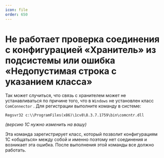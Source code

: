 ```yaml
---
icon: file
order: 650
---
```


# Не работает проверка соединения с конфигурацией «Хранитель» из подсистемы или ошибка «Недопустимая строка с указанием класса» 

Так может случиться, что связь с хранителем может не устанавливаться по причине того, что в `Windows` не установлен класс `ComConnector` . Для регистрации выполните команду в системе:

`Regsvr32 c:\\ProgramFiles(x86)\1cv8\8.3.7.1759\bin\comcntr.dll`

*(версию 1С нужно изменить на вашу)*

Эта команда зарегистрирует класс, который позволит конфигурациям 1С «общаться» между собой и именно поэтому нет соединения и возникает эта ошибка. После выполнения этой команды все должно работать.


